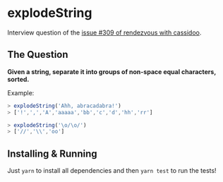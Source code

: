 # explodeString

Interview question of the [issue #309 of rendezvous with cassidoo](https://buttondown.email/cassidoo/archive/forgiveness-is-giving-up-the-hope-that-the-past/).

## The Question

**Given a string, separate it into groups of non-space equal characters, sorted.**

Example:

```js
> explodeString('Ahh, abracadabra!')
> ['!',',','A','aaaaa','bb','c','d','hh','rr']

> explodeString('\o/\o/')
> ['//','\\','oo']
```

## Installing & Running

Just `yarn` to install all dependencies and then `yarn test` to run the tests!
